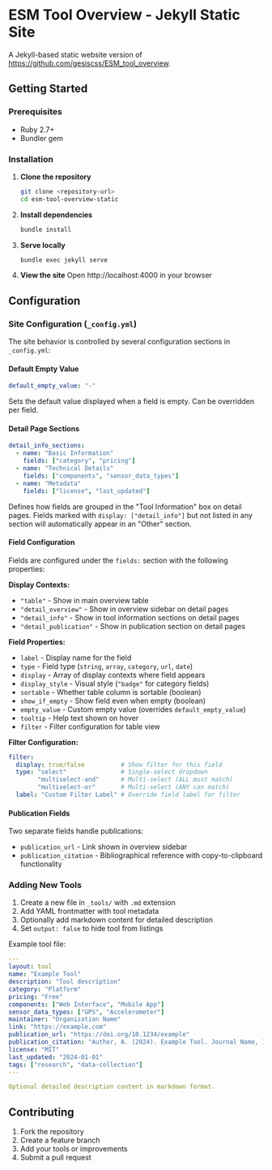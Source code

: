 # ESM Tool Overview - Jekyll Static Site

A Jekyll-based static website version of https://github.com/gesiscss/ESM_tool_overview.


## Getting Started

### Prerequisites

- Ruby 2.7+ 
- Bundler gem

### Installation

1. **Clone the repository**
   ```bash
   git clone <repository-url>
   cd esm-tool-overview-static
   ```

2. **Install dependencies**
   ```bash
   bundle install
   ```

3. **Serve locally**
   ```bash
   bundle exec jekyll serve
   ```

4. **View the site**
   Open http://localhost:4000 in your browser


## Configuration

### Site Configuration (`_config.yml`)

The site behavior is controlled by several configuration sections in `_config.yml`:

#### Default Empty Value
```yaml
default_empty_value: "-"
```
Sets the default value displayed when a field is empty. Can be overridden per field.

#### Detail Page Sections
```yaml
detail_info_sections:
  - name: "Basic Information"
    fields: ["category", "pricing"]
  - name: "Technical Details" 
    fields: ["components", "sensor_data_types"]
  - name: "Metadata"
    fields: ["license", "last_updated"]
```
Defines how fields are grouped in the "Tool Information" box on detail pages. Fields marked with `display: ["detail_info"]` but not listed in any section will automatically appear in an "Other" section.

#### Field Configuration
Fields are configured under the `fields:` section with the following properties:

**Display Contexts:**
- `"table"` - Show in main overview table
- `"detail_overview"` - Show in overview sidebar on detail pages
- `"detail_info"` - Show in tool information sections on detail pages  
- `"detail_publication"` - Show in publication section on detail pages

**Field Properties:**
- `label` - Display name for the field
- `type` - Field type (`string`, `array`, `category`, `url`, `date`)
- `display` - Array of display contexts where field appears
- `display_style` - Visual style (`"badge"` for category fields)
- `sortable` - Whether table column is sortable (boolean)
- `show_if_empty` - Show field even when empty (boolean)
- `empty_value` - Custom empty value (overrides `default_empty_value`)
- `tooltip` - Help text shown on hover
- `filter` - Filter configuration for table view

**Filter Configuration:**
```yaml
filter:
  display: true/false          # Show filter for this field
  type: "select"               # Single-select dropdown
        "multiselect-and"      # Multi-select (ALL must match)
        "multiselect-or"       # Multi-select (ANY can match)
  label: "Custom Filter Label" # Override field label for filter
```

#### Publication Fields
Two separate fields handle publications:
- `publication_url` - Link shown in overview sidebar
- `publication_citation` - Bibliographical reference with copy-to-clipboard functionality

### Adding New Tools

1. Create a new file in `_tools/` with `.md` extension
2. Add YAML frontmatter with tool metadata
3. Optionally add markdown content for detailed description
4. Set `output: false` to hide tool from listings

Example tool file:
```yaml
---
layout: tool
name: "Example Tool"
description: "Tool description"
category: "Platform"
pricing: "Free"
components: ["Web Interface", "Mobile App"]
sensor_data_types: ["GPS", "Accelerometer"]
maintainer: "Organization Name"
link: "https://example.com"
publication_url: "https://doi.org/10.1234/example"
publication_citation: "Author, A. (2024). Example Tool. Journal Name, 1(1), 1-10."
license: "MIT"
last_updated: "2024-01-01"
tags: ["research", "data-collection"]
---

Optional detailed description content in markdown format.
```

   
## Contributing

1. Fork the repository
2. Create a feature branch
3. Add your tools or improvements
4. Submit a pull request
